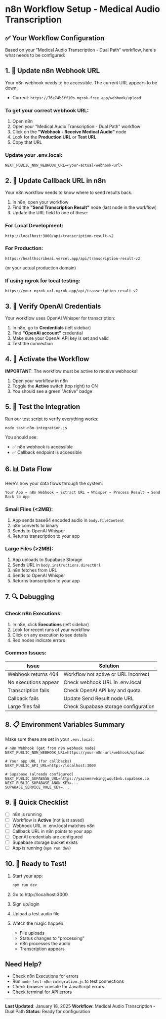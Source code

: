 # n8n Workflow Setup - Medical Audio Transcription

## ✅ Your Workflow Configuration

Based on your "Medical Audio Transcription - Dual Path" workflow, here's what needs to be configured:

## 1. 🔧 Update n8n Webhook URL

Your n8n webhook needs to be accessible. The current URL appears to be down:
- Current: `https://76e74b5ff10b.ngrok-free.app/webhook/upload`

### To get your correct webhook URL:

1. Open n8n
2. Open your "Medical Audio Transcription - Dual Path" workflow
3. Click on the **"Webhook - Receive Medical Audio"** node
4. Look for the **Production URL** or **Test URL**
5. Copy that URL

### Update your .env.local:
```env
NEXT_PUBLIC_N8N_WEBHOOK_URL=<your-actual-webhook-url>
```

## 2. 📝 Update Callback URL in n8n

Your n8n workflow needs to know where to send results back.

1. In n8n, open your workflow
2. Find the **"Send Transcription Result"** node (last node in the workflow)
3. Update the URL field to one of these:

### For Local Development:
```
http://localhost:3000/api/transcription-result-v2
```

### For Production:
```
https://healthscribeai.vercel.app/api/transcription-result-v2
```
(or your actual production domain)

### If using ngrok for local testing:
```
https://your-ngrok-url.ngrok-app/api/transcription-result-v2
```

## 3. 🔑 Verify OpenAI Credentials

Your workflow uses OpenAI Whisper for transcription:

1. In n8n, go to **Credentials** (left sidebar)
2. Find **"OpenAi account"** credential
3. Make sure your OpenAI API key is set and valid
4. Test the connection

## 4. 🚀 Activate the Workflow

**IMPORTANT**: The workflow must be active to receive webhooks!

1. Open your workflow in n8n
2. Toggle the **Active** switch (top right) to ON
3. You should see a green "Active" badge

## 5. 🧪 Test the Integration

Run our test script to verify everything works:

```bash
node test-n8n-integration.js
```

You should see:
- ✅ n8n webhook is accessible
- ✅ Callback endpoint is accessible

## 6. 📊 Data Flow

Here's how your data flows through the system:

```
Your App → n8n Webhook → Extract URL → Whisper → Process Result → Send Back to App
```

### Small Files (<2MB):
1. App sends base64 encoded audio in `body.fileContent`
2. n8n converts to binary
3. Sends to OpenAI Whisper
4. Returns transcription to your app

### Large Files (>2MB):
1. App uploads to Supabase Storage
2. Sends URL in `body.instructions.directUrl`
3. n8n fetches from URL
4. Sends to OpenAI Whisper
5. Returns transcription to your app

## 7. 🔍 Debugging

### Check n8n Executions:
1. In n8n, click **Executions** (left sidebar)
2. Look for recent runs of your workflow
3. Click on any execution to see details
4. Red nodes indicate errors

### Common Issues:

| Issue | Solution |
|-------|----------|
| Webhook returns 404 | Workflow not active or URL incorrect |
| No executions appear | Check webhook URL in .env.local |
| Transcription fails | Check OpenAI API key and quota |
| Callback fails | Update Send Result node URL |
| Large files fail | Check Supabase storage configuration |

## 8. 📋 Environment Variables Summary

Make sure these are set in your `.env.local`:

```env
# n8n Webhook (get from n8n webhook node)
NEXT_PUBLIC_N8N_WEBHOOK_URL=https://your-n8n-url/webhook/upload

# Your app URL (for callbacks)
NEXT_PUBLIC_API_URL=http://localhost:3000

# Supabase (already configured)
NEXT_PUBLIC_SUPABASE_URL=https://yaznemrwbingjwqutbvb.supabase.co
NEXT_PUBLIC_SUPABASE_ANON_KEY=...
SUPABASE_SERVICE_ROLE_KEY=...
```

## 9. 🎯 Quick Checklist

- [ ] n8n is running
- [ ] Workflow is **Active** (not just saved)
- [ ] Webhook URL in .env.local matches n8n
- [ ] Callback URL in n8n points to your app
- [ ] OpenAI credentials are configured
- [ ] Supabase storage bucket exists
- [ ] App is running (`npm run dev`)

## 10. 🚦 Ready to Test!

1. Start your app:
   ```bash
   npm run dev
   ```

2. Go to http://localhost:3000

3. Sign up/login

4. Upload a test audio file

5. Watch the magic happen:
   - File uploads
   - Status changes to "processing"
   - n8n processes the audio
   - Transcription appears

## Need Help?

- Check n8n Executions for errors
- Run `node test-n8n-integration.js` to test connections
- Check browser console for JavaScript errors
- Check terminal for API errors

---

**Last Updated**: January 18, 2025
**Workflow**: Medical Audio Transcription - Dual Path
**Status**: Ready for configuration
